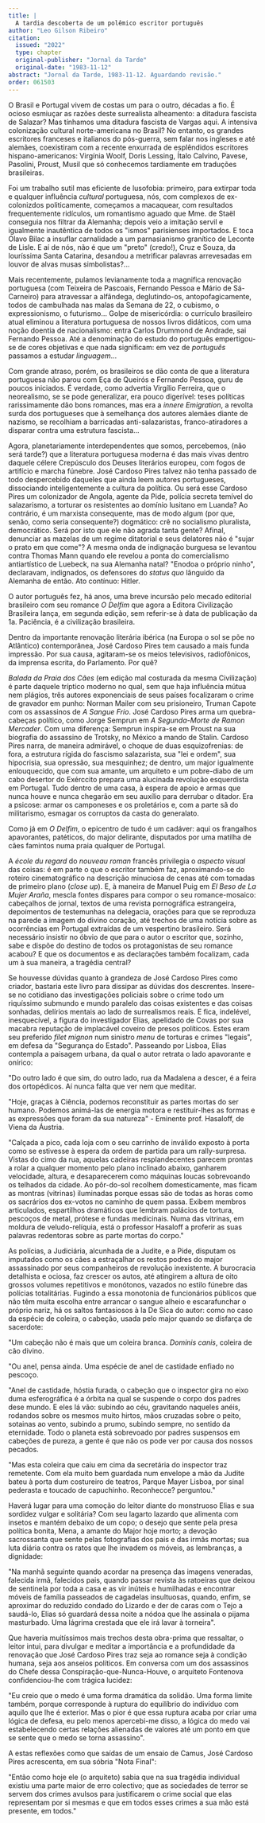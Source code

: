 ```yaml
---
title: |
  A tardia descoberta de um polêmico escritor português
author: "Leo Gilson Ribeiro"
citation:
  issued: "2022"
  type: chapter
  original-publisher: "Jornal da Tarde"
  original-date: "1983-11-12"
abstract: "Jornal da Tarde, 1983-11-12. Aguardando revisão."
order: 061503
---
```


O Brasil e Portugal vivem de costas um para o outro, décadas a fio. É ocioso esmiuçar as razões deste surrealista alheamento: a ditadura fascista de Salazar? Mas tínhamos uma ditadura fascista de Vargas aqui. A intensiva colonização cultural norte-americana no Brasil? No entanto, os grandes escritores franceses e italianos do pós-guerra, sem falar nos ingleses e até alemães, coexistiram com a recente enxurrada de esplêndidos escritores hispano-americanos: Virgínia Woolf, Doris Lessing, Ítalo Calvino, Pavese, Pasolini, Proust, Musil que só conhecemos tardiamente em traduções brasileiras.

Foi um trabalho sutil mas eficiente de lusofobia: primeiro, para extirpar toda e qualquer influência *cultural* portuguesa, nós, com complexos de ex-colonizdos politicamente, começamos a macaquear, com resultados frequentemente ridículos, um romantismo aguado que Mme. de Staël conseguia nos filtrar da Alemanha; depois veio a imitação servil e igualmente inautêntica de todos os "ismos" parisienses importados. E toca Olavo Bilac a insuflar carnalidade a um parnasianismo granítico de Leconte de Lisle. E aí de nós, não é que um "preto" (credo!), Cruz e Souza, da louríssima Santa Catarina, desandou a metrificar palavras arrevesadas em louvor de alvas musas simbolistas?...

Mais recentemente, pulamos levianamente toda a magnifica renovação portuguesa (com Teixeira de Pascoais, Fernando Pessoa e Mário de Sá-Carneiro) para atravessar a alfândega, deglutindo-os, antopofagicamente, todos de cambulhada nas malas da Semana de 22, o cubismo, o expressionismo, o futurismo... Golpe de misericórdia: o currículo brasileiro atual eliminou a literatura portuguesa de nossos livros didáticos, com uma noção doentia de nacionalismo: entra Carlos Drummond de Andrade, sai Fernando Pessoa. Até a denominação do estudo do português empertigou-se de cores objetivas e que nada significam: em vez de *português* passamos a estudar *linguagem*...

Com grande atraso, porém, os brasileiros se dão conta de que a literatura portuguesa não parou com Eça de Queirós e Fernando Pessoa, guru de poucos iniciados. É verdade, como advertia Virgílio Ferreira, que o neorealismo, se se pode generalizar, era pouco digerível: teses políticas rarissimamente dão bons romances, mas era a *innere Emigration*, a revolta surda dos portugueses que à semelhança dos autores alemães diante de nazismo, se recolhiam a barricadas anti-salazaristas, franco-atiradores a disparar contra uma estrutura fascista...

Agora, planetariamente interdependentes que somos, percebemos, (não será tarde?) que a literatura portuguesa moderna é das mais vivas dentro daquele célere Crepúsculo dos Deuses literários europeu, com fogos de artifício e marcha fúnebre. José Cardoso Pires talvez não tenha passado de todo despercebido daqueles que ainda leem autores portugueses, dissociando inteligentemente a cultura da política. Ou será esse Cardoso Pires um colonizador de Angola, agente da Pide, polícia secreta temível do salazarismo, a torturar os resistentes ao domínio lusitano em Luanda? Ao contrário, é um marxista consequente, mas de modo algum (por que, senão, como seria consequente?) dogmático: crê no socialismo pluralista, democrático. Será por isto que ele não agrada tanta gente? Afinal, denunciar as mazelas de um regime ditatorial e seus delatores não é "sujar o prato em que come"? A mesma onda de indignação burguesa se levantou contra Thomas Mann quando ele revelou a ponta do comercialismo antiartístico de Luebeck, na sua Alemanha natal? "Enodoa o próprio ninho", declaravam, indignados, os defensores do *status quo* lânguido da Alemanha de então. Ato contínuo: Hitler.

O autor português fez, há anos, uma breve incursão pelo mecado editorial brasileiro com seu romance *O Delfim* que agora a Editora Civilização Brasileira lança, em segunda edição, sem referir-se à data de publicação da 1a. Paciência, é a civilização brasileira.

Dentro da importante renovação literária ibérica (na Europa o sol se põe no Atlântico) contemporânea, José Cardoso Pires tem causado a mais funda impressão. Por sua causa, agitaram-se os meios televisivos, radiofônicos, da imprensa escrita, do Parlamento. Por quê?

*Balada da Praia dos Cães* (em edição mal costurada da mesma Civilização) é parte daquele tríptico moderno no qual, sem que haja influência mútua nem plágios, três autores exponenciais de seus países focalizaram o crime de gravador em punho: Norman Mailer com seu prisioneiro, Truman Capote com os assassinos de *A Sangue Frio*. José Cardoso Pires arma um quebra-cabeças político, como Jorge Semprun em *A Segunda-Morte de Ramon Mercader*. Com uma diferença: Semprun inspira-se em Proust na sua biografia do assassino de Trotsky, no México a mando de Stalin. Cardoso Pires narra, de maneira admirável, o choque de duas esquizofrenias: de fora, a estrutura rígida do fascismo salazarista, sua "lei e ordem", sua hipocrisia, sua opressão, sua mesquinhez; de dentro, um major igualmente enlouquecido, que com sua amante, um arquiteto e um pobre-diabo de um cabo desertor do Exérccito prepara uma alucinada revolução esquerdista em Portugal. Tudo dentro de uma casa, à espera de apoio e armas que nunca houve e nunca chegarão em seu auxílio para derrubar o ditador. Era a psicose: armar os camponeses e os proletários e, com a parte sã do militarismo, esmagar os corruptos da casta do generalato.

Como já em *O Delfim*, o epicentro de tudo é um cadáver: aqui os frangalhos apavorantes, patéticos, do major delirante, disputados por uma matilha de cães famintos numa praia qualquer de Portugal.

A *école du regard* do *nouveau roman* francês privilegia o *aspecto visual* das coisas: é em parte o que o escritor também faz, aproximando-se do roteiro cinematográfico na descrição minuciosa de cenas até com tomadas de primeiro plano (*close up*). E, à maneira de Manuel Puig em *El Beso de La Mujer Araña*, mescla fontes díspares para compor o seu romance-mosaico: cabeçalhos de jornal, textos de uma revista pornográfica estrangeira, depoimentos de testemunhas na delegacia, orações para que se reproduza na parede a imagem do divino coração, até trechos de uma notícia sobre as ocorrências em Portugal extraídas de um vespertino brasileiro. Será necessário insistir no óbvio de que para o autor o escritor que, sozinho, sabe e dispõe do destino de todos os protagonistas de seu romance acabou? E que os documentos e as declarações também focalizam, cada um à sua maneira, a tragédia central?

Se houvesse dúvidas quanto à grandeza de José Cardoso Pires como criador, bastaria este livro para dissipar as dúvidas dos descrentes. Insere-se no cotidiano das investigações policiais sobre o crime todo um riquíssimo submundo e mundo paralelo das coisas existentes e das coisas sonhadas, delírios mentais ao lado de surrealismos reais. E fica, indelével, inesquecível, a figura do investigador Elias, apelidado de Covas por sua macabra reputação de implacável coveiro de presos políticos. Estes eram seu preferido *filet mignon* num sinistro *menu* de torturas e crimes "legais", em defesa da "Segurança do Estado". Passeando por Lisboa, Elias contempla a paisagem urbana, da qual o autor retrata o lado apavorante e onírico:

"Do outro lado é que sim, do outro lado, rua da Madalena a descer, é a feira dos ortopédicos. Aí nunca falta que ver nem que meditar.

"Hoje, graças à Ciência, podemos reconstituir as partes mortas do ser humano. Podemos animá-las de energia motora e restituir-lhes as formas e as expressões que foram da sua natureza" - Eminente prof. Hasaloff, de Viena da Áustria.

"Calçada a pico, cada loja com o seu carrinho de inválido exposto à porta como se estivesse à espera da ordem de partida para um rally-surpresa. Vistas do cimo da rua, aquelas cadeiras resplandecentes parecem prontas a rolar a qualquer momento pelo plano inclinado abaixo, ganharem velocidade, altura, e desaparecerem como máquinas loucas sobrevoando os telhados da cidade. Ao pôr-do-sol recolhem domesticamente, mas ficam as montras (vitrinas) iluminadas porque essas são de todas as horas como os sacrários dos ex-votos no caminho de quem passa. Exibem membros articulados, espartilhos dramáticos que lembram palácios de tortura, pescoços de metal, prótese e fundas medicinais. Numa das vitrinas, em moldura de veludo-relíquia, está o professor Hasaloff a proferir as suas palavras redentoras sobre as parte mortas do corpo."

As polícias, a Judiciária, alcunhada de a Judite, e a Pide, disputam os imputados como os cães a estraçalhar os restos podres do major assassinado por seus companheiros de revolução inexistente. A burocracia detalhista e ociosa, faz crescer os autos, até atingirem a altura de oito grossos volumes repetitivos e monótonos, vazados no estilo fúnebre das polícias totalitárias. Fugindo a essa monotonia de funcionários públicos que não têm muita escolha entre arrancar o sangue alheio e escarafunchar o próprio nariz, há os saltos fantasiosos à la De Sica do autor: como no caso da espécie de coleira, o cabeção, usada pelo major quando se disfarça de sacerdote:

"Um cabeção não é mais que um coleira branca. *Dominis canis*, coleira de cão divino.

"Ou anel, pensa ainda. Uma espécie de anel de castidade enfiado no pescoço.

"Anel de castidade, hóstia furada, o cabeção que o inspector gira no eixo duma esferográfica é a órbita na qual se suspende o corpo dos padres dese mundo. E eles lá vão: subindo ao céu, gravitando naqueles anéis, rodandos sobre os mesmos muito hirtos, mãos cruzadas sobre o peito, sotainas ao vento, subindo a prumo, subindo sempre, no sentido da eternidade. Todo o planeta está sobrevoado por padres suspensos em cabeções de pureza, a gente é que não os pode ver por causa dos nossos pecados.

"Mas esta coleira que caiu em cima da secretária do inspector traz remetente. Com ela muito bem guardada num envelope a mão da Judite bateu à porta dum costureiro de teatros, Parque Mayer Lisboa, por sinal pederasta e toucado de capuchinho. Reconhecce? perguntou."

Haverá lugar para uma comoção do leitor diante do monstruoso Elias e sua sordidez vulgar e solitária? Com seu lagarto lazardo que alimenta com insetos e mantém debaixo de um copo; o desejo que sente pela presa política bonita, Mena, a amante do Major hoje morto; a devoção sacrossanta que sente pelas fotografias dos pais e das irmãs mortas; sua luta diária contra os ratos que lhe invadem os móveis, as lembranças, a dignidade:

"Na manhã seguinte quando acordar na presença das imagens veneradas, falecida irmã, falecidos pais, quando passar revista às ratoeiras que deixou de sentinela por toda a casa e as vir inúteis e humilhadas e encontrar móveis de família passeados de cagadelas insultuosas, quando, enfim, se aproximar do reduzido condado do Lizardo e der de caras com o Tejo a saudá-lo, Elias só guardará dessa noite a nódoa que lhe assinala o pijama masturbado. Uma lágrima crestada que ele irá lavar à torneira".

Que haveria muitíssimos mais trechos desta obra-prima que ressaltar, o leitor intui, para divulgar e meditar a importância e a profundidade da renovação que José Cardoso Pires traz seja ao romance seja à condição humana, seja aos anseios políticos. Em conversa com um dos assassinos do Chefe dessa Conspiração-que-Nunca-Houve, o arquiteto Fontenova confidenciou-lhe com trágica lucidez:

"Eu creio que o medo é uma forma dramática da solidão. Uma forma limite também, porque corresponde à ruptura do equilíbrio do indivíduo com aquilo que lhe é exterior. Mas o pior é que essa ruptura acaba por criar uma lógica de defesa, eu pelo menos apercebi-me disso, a lógica do medo vai estabelecendo certas relações alienadas de valores até um ponto em que se sente que o medo se torna assassino".

A estas reflexões como que saídas de um ensaio de Camus, José Cardoso Pires acrescenta, em sua sóbria "Nota Final":

"Então como hoje ele (o arquiteto) sabia que na sua tragédia individual existiu uma parte maior de erro colectivo; que as sociedades de terror se servem dos crimes avulsos para justificarem o crime social que elas representam por si mesmas e que em todos esses crimes a sua mão está presente, em todos."


